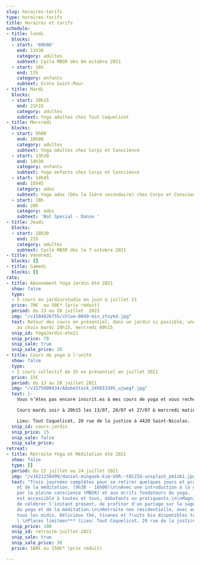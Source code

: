 ```yaml
---
slug: horaires-tarifs
type: horaires-tarifs
title: Horaires et tarifs
schedule:
- title: lundi
  blocks:
  - start: '09h00'
    end: 11h30
    category: adultes
    subtext: Cycle MBSR dès 04 octobre 2021
  - start: 16h
    end: 17h
    category: enfants
    subtext: Ecole Saint-Maur
- title: Mardi
  blocks:
  - start: 20h15
    end: 21h15
    category: adultes
    subtext: Yoga adultes chez Tout Coquelicot
- title: Mercredi
  blocks:
  - start: 9h00
    end: 10h00
    category: adultes
    subtext: Yoga adultes chez Corps et Conscience
  - start: 13h30
    end: 14h30
    category: enfants
    subtext: Yoga enfants chez Corps et Conscience
  - start: 14h45
    end: 15h45
    category: ados
    subtext: Yoga ados (Dès la 1ière secondaire) chez Corps et Conscience
  - start: 18h
    end: 20h
    category: ados
    subtext: 'Bal Special - Danse '
- title: Jeudi
  blocks:
  - start: 18h30
    end: 21h
    category: adultes
    subtext: Cycle MBSR dès le 7 octobre 2021
- title: Vendredi
  blocks: []
- title: Samedi
  blocks: []
rate:
- title: Abonnement Yoga Jardin été 2021
  show: false
  type:
  - 5 cours en jardin/studio en juin & juillet 21
  price: 70€  ou 50€* (prix réduit)
  period: du 13 au 28 juillet  2021
  img: "/v1584826755/chloe-0049-min_ztxykd.jpg"
  text: Retour des cours en présentiel, dans un jardin si possible, une fois par semaine
    au choix mardi 20h15, mercredi 09h15
  snip_id: YogaJardin-ete21
  snip_price: 70
  snip_sale: true
  snip_sale_price: 20
- title: Cours de yoga à l'unité
  show: false
  type:
  - 1 cours collectif de 1h en présentiel en juillet 2021
  price: 15€
  period: du 13 au 28 juillet 2021
  img: "/v1575800434/AdobeStock_245653305_ujwegf.jpg"
  text: |-
    Vous n’êtes pas encore inscrit.es à mes cours de yoga et vous recherchez une activité physique/spirituelle à pratiquer ? Et si vous testiez un cours cet été? Commencez par venir participer à un cours, vous pourrez ainsi pratiquer le yoga et éventuellement vous inscrire pour la rentrée!

    Cours mardi soir à 20h15 les 13/07, 20/07 et 27/07 & mercredi matin 9h15, les 14/07 et 28/07.

    Lieu: Tout Coquelicot, 20 rue de la justice à 4420 Saint-Nicolas.
  snip_id: cours-jardin
  snip_price: 15
  snip_sale: false
  snip_sale_price: 
retreat:
- title: Retraite Yoga et Méditation été 2021
  show: false
  type: []
  period: du 22 juillet au 24 juillet 2021
  img: "/v1621238499/daniel-mingook-kim-UXR--t8CZ1U-unsplash_pm1z61.jpg"
  text: "Trois journées complètes pour se retirer quelques jours et pratiquer du yoga
    et de la méditation. (9h30 - 16h00)\n\nAvec une introduction à la gestion du stress
    par la pleine conscience (MBSR) et aux écrits fondateurs du yoga.  \nLa retraite
    est accessible à toutes et tous, débutants ou pratiquants.\n\nMagnifique manière
    de célébrer l'instant présent, de profiter d'un partage sur la sagesse millénaire
    du yoga et de la méditation.\n\nRetraite non résidentielle, avec auberge espagnole
    tous les midis. Délicieux thé, tisanes et fruits bio disponibles toute la journée.
    \ \nPlaces limitées*** (Lieu: Tout Coquelicot, 20 rue de la justice à 4420 Saint-Nicolas)"
  snip_price: 180
  snip_id: retraite-juillet-2021
  snip_sale: true
  snip_sale_price: 30
  price: 180€ ou 150€* (prix réduit)

---
```

